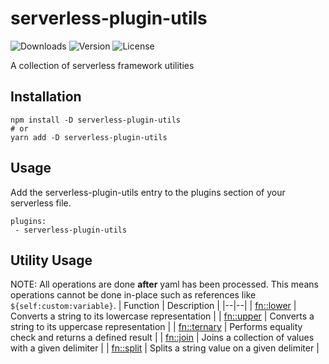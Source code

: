 # serverless-plugin-utils
![Downloads][link-download] ![Version][link-version] ![License][link-license]

A collection of serverless framework utilities

## Installation

```
npm install -D serverless-plugin-utils 
# or 
yarn add -D serverless-plugin-utils
```

## Usage
Add the serverless-plugin-utils entry to the plugins section of your serverless file. 

```
plugins:
 - serverless-plugin-utils
```


## Utility Usage
NOTE: All operations are done **after** yaml has been processed. This means operations cannot be done in-place such as references like `${self:custom:variable}`.
| Function | Description |
|--|--|
| [fn::lower][fn-lower] | Converts a string to its lowercase representation | 
| [fn::upper][fn-upper] | Converts a string to its uppercase representation |
| [fn::ternary][fn-ternary] | Performs equality check and returns a defined result |
| [fn::join][fn-join] | Joins a collection of values with a given delimiter |
| [fn::split][fn-split] | Splits a string value on a given delimiter | 


[link-download]: https://img.shields.io/npm/dt/serverless-plugin-utils.svg
[link-version]: https://img.shields.io/npm/v/serverless-plugin-utils.svg
[link-license]: https://img.shields.io/npm/l/serverless-plugin-utils.svg

[fn-lower]: https://github.com/icarus-sullivan/serverless-plugin-utils/blob/master/documentation/lower.md
[fn-upper]: https://github.com/icarus-sullivan/serverless-plugin-utils/blob/master/documentation/upper.md
[fn-join]: https://github.com/icarus-sullivan/serverless-plugin-utils/blob/master/documentation/join.md
[fn-split]: https://github.com/icarus-sullivan/serverless-plugin-utils/blob/master/documentation/split.md
[fn-ternary]: https://github.com/icarus-sullivan/serverless-plugin-utils/blob/master/documentation/ternary.md